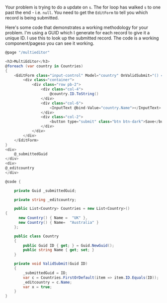 Your problem is trying to do a update on `s`.  The for loop has walked `s` to one past the end - i.e. `null`.  You need to get the `EditForm` to tell you which record is being submitted. 

Here's some code that demonstrates a working methodology for your problem.  I'm using a GUID which I generate for each record to give it a unique ID. I use this to look up the submitted record.  The  code is a working component/pageso you can see it working.

```csharp
@page "/multieditor"

<h3>MultiEditor</h3>
@foreach (var country in Countries)
{
    <EditForm class="input-control" Model="country" OnValidSubmit="() => ValidSubmit(country.ID)">
        <div class="container">
            <div class="row pb-2">
                <div class="col-4">
                    @country.ID.ToString()
                </div>
                <div class="col-6">
                    <InputText @bind-Value="country.Name"></InputText>
                </div>
                <div class="col-2">
                    <button type="submit" class="btn btn-dark">Save</button>
                </div>
            </div>
        </div>
    </EditForm>
}
<div>
    @_submittedGuid
</div>
<div>
@_editcountry
</div>

@code {

    private Guid _submittedGuid;

    private string _editcountry;

    public List<Country> Countries = new List<Country>()
{
      new Country() { Name =  "UK" },
      new Country() { Name=  "Australia" }
    };

    public class Country
    {
        public Guid ID { get; } = Guid.NewGuid();
        public string Name { get; set; }
    }

    private void ValidSubmit(Guid ID)
    {
        _submittedGuid = ID;
        var c = Countries.FirstOrDefault(item => item.ID.Equals(ID));
        _editcountry = c.Name;
        var x = true;
    }
}
```